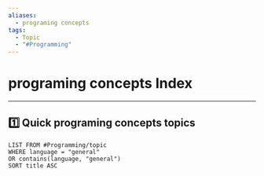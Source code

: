 ```yaml
---
aliases:
  - programing concepts
tags:
  - Topic
  - "#Programming"
---
```


# programing concepts Index

---

## 1️⃣ Quick programing concepts topics 
```dataview
LIST FROM #Programming/topic 
WHERE language = "general"
OR contains(language, "general")
SORT title ASC
```